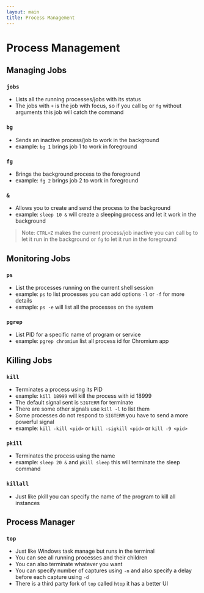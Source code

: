 ```yaml
---
layout: main
title: Process Management
---
```

# Process Management

## Managing Jobs

### `jobs`

* Lists all the running processes/jobs with its status
* The jobs with `+` is the job with focus, so if you call `bg` or `fg` without arguments this job will catch the command

### `bg`

* Sends an inactive process/job to work in the background
* example: `bg 1` brings job 1 to work in foreground

### `fg`

* Brings the background process to the foreground
* example: `fg 2` brings job 2 to work in foreground

### `&`

* Allows you to create and send the process to the background
* example: `sleep 10 &` will create a sleeping process and let it work in the background

> Note: `CTRL+Z` makes the current process/job inactive you can call `bg` to let it run in the background or `fg` to let it run in the foreground

## Monitoring Jobs

### `ps`

* List the processes running on the current shell session
* example: `ps` to list processes you can add options `-l` or `-f` for more details
* exmaple: `ps -e` will list all the processes on the system

### `pgrep`

* List PID for a specific name of program or service
* example: `pgrep chromium` list all process id for Chromium app

## Killing Jobs

### `kill`

* Terminates a process using its PID
* example: `kill 18999` will kill the process with id 18999
* The default signal sent is `SIGTERM` for terminate
* There are some other signals use `kill -l` to list them
* Some processes do not respond to `SIGTERM` you have to send a more powerful signal
* example: `kill -kill <pid>` or `kill -sigkill <pid>` or `kill -9 <pid>`

### `pkill`

* Terminates the process using the name
* example: `sleep 20 &` and `pkill sleep` this will terminate the sleep command

### `killall`

* Just like pkill you can specify the name of the program to kill all instances

## Process Manager

### `top`

* Just like Windows task manage but runs in the terminal
* You can see all running processes and their children
* You can also terminate whatever you want
* You can specify number of captures using `-n` and also specify a delay before each capture using `-d`
* There is a third party fork of `top` called `htop` it has a better UI